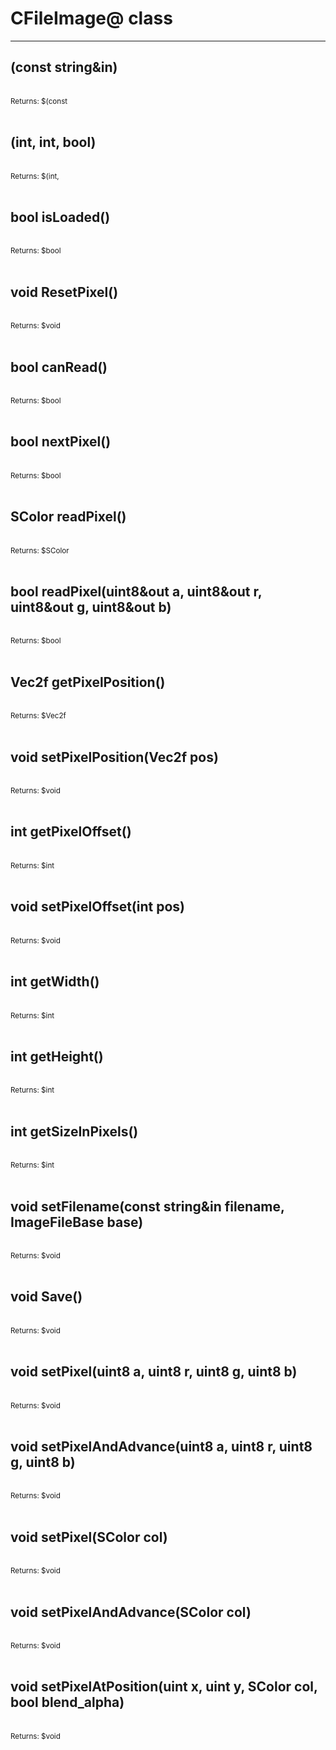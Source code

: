 # CFileImage@ class

---

## <constructor>(const string&in)

<br>
<small>Returns: $<constructor>(const </small>

<br>
<br>

## <constructor>(int, int, bool)

<br>
<small>Returns: $<constructor>(int, </small>

<br>
<br>

## bool isLoaded()

<br>
<small>Returns: $bool </small>

<br>
<br>

## void ResetPixel()

<br>
<small>Returns: $void </small>

<br>
<br>

## bool canRead()

<br>
<small>Returns: $bool </small>

<br>
<br>

## bool nextPixel()

<br>
<small>Returns: $bool </small>

<br>
<br>

## SColor readPixel()

<br>
<small>Returns: $SColor </small>

<br>
<br>

## bool readPixel(uint8&out a, uint8&out r, uint8&out g, uint8&out b)

<br>
<small>Returns: $bool </small>

<br>
<br>

## Vec2f getPixelPosition()

<br>
<small>Returns: $Vec2f </small>

<br>
<br>

## void setPixelPosition(Vec2f pos)

<br>
<small>Returns: $void </small>

<br>
<br>

## int getPixelOffset()

<br>
<small>Returns: $int </small>

<br>
<br>

## void setPixelOffset(int pos)

<br>
<small>Returns: $void </small>

<br>
<br>

## int getWidth()

<br>
<small>Returns: $int </small>

<br>
<br>

## int getHeight()

<br>
<small>Returns: $int </small>

<br>
<br>

## int getSizeInPixels()

<br>
<small>Returns: $int </small>

<br>
<br>

## void setFilename(const string&in filename, ImageFileBase base)

<br>
<small>Returns: $void </small>

<br>
<br>

## void Save()

<br>
<small>Returns: $void </small>

<br>
<br>

## void setPixel(uint8 a, uint8 r, uint8 g, uint8 b)

<br>
<small>Returns: $void </small>

<br>
<br>

## void setPixelAndAdvance(uint8 a, uint8 r, uint8 g, uint8 b)

<br>
<small>Returns: $void </small>

<br>
<br>

## void setPixel(SColor col)

<br>
<small>Returns: $void </small>

<br>
<br>

## void setPixelAndAdvance(SColor col)

<br>
<small>Returns: $void </small>

<br>
<br>

## void setPixelAtPosition(uint x, uint y, SColor col, bool blend_alpha)

<br>
<small>Returns: $void </small>

<br>
<br>


